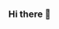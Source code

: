 ### Hi there 👋

<!--
**Rkay17/RKay17** is a ✨ _special_ ✨ repository because its `README.md` (this file) appears on your GitHub profile.

Here are some ideas to get you started:

- 🔭 I’m currently working on Web applications
- 🌱 I’m currently learning Python
- 👯 I’m looking to collaborate on Backend projects
- 🤔 I’m looking for help with ...
- 💬 Ask me about ...
- 📫 How to reach me: gbemikay17@gmail.com
- 😄 Pronouns: ...
- ⚡ Fun fact: I enjoy listening to the sound of rain!
-->

